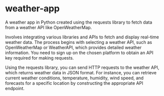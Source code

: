 # weather-app
A weather app in Python created using the requests library to fetch data from a weather API like OpenWeatherMap. 

Involves integrating various libraries and APIs to fetch and display real-time weather data. The process begins with selecting a weather API, such as OpenWeatherMap or WeatherAPI, which provides detailed weather information. You need to sign up on the chosen platform to obtain an API key required for making requests.

Using the requests library, you can send HTTP requests to the weather API, which returns weather data in JSON format. For instance, you can retrieve current weather conditions, temperature, humidity, wind speed, and forecasts for a specific location by constructing the appropriate API endpoint.
